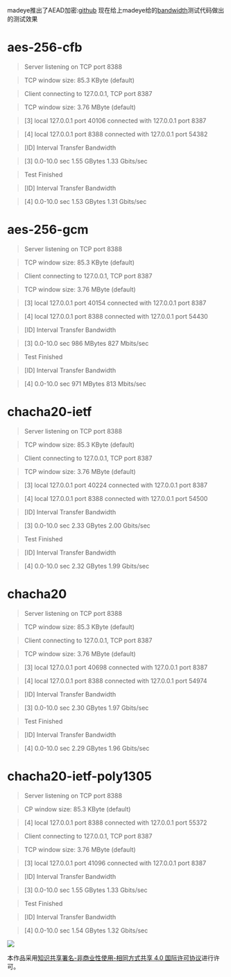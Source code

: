 madeye推出了AEAD加密:[github](https://github.com/shadowsocks/shadowsocks-libev/releases/tag/v3.0.0) 现在给上madeye给的[bandwidth](https://gist.github.com/madeye/c046fc35e10a82154f4697fb316a7ac6)测试代码做出的测试效果

# aes-256-cfb

> Server listening on TCP port 8388

> TCP window size: 85.3 KByte (default)

> Client connecting to 127.0.0.1, TCP port 8387

> TCP window size: 3.76 MByte (default)

> [3] local 127.0.0.1 port 40106 connected with 127.0.0.1 port 8387

> [4] local 127.0.0.1 port 8388 connected with 127.0.0.1 port 54382

> [ID] Interval Transfer Bandwidth

> [3] 0.0-10.0 sec 1.55 GBytes 1.33 Gbits/sec

> Test Finished

> [ID] Interval Transfer Bandwidth

> [4] 0.0-10.0 sec 1.53 GBytes 1.31 Gbits/sec

# aes-256-gcm

> Server listening on TCP port 8388

> TCP window size: 85.3 KByte (default)

> Client connecting to 127.0.0.1, TCP port 8387

> TCP window size: 3.76 MByte (default)

> [3] local 127.0.0.1 port 40154 connected with 127.0.0.1 port 8387

> [4] local 127.0.0.1 port 8388 connected with 127.0.0.1 port 54430

> [ID] Interval Transfer Bandwidth

> [3] 0.0-10.0 sec 986 MBytes 827 Mbits/sec

> Test Finished

> [ID] Interval Transfer Bandwidth

> [4] 0.0-10.0 sec 971 MBytes 813 Mbits/sec

# chacha20-ietf

> Server listening on TCP port 8388

> TCP window size: 85.3 KByte (default)

> Client connecting to 127.0.0.1, TCP port 8387

> TCP window size: 3.76 MByte (default)

> [3] local 127.0.0.1 port 40224 connected with 127.0.0.1 port 8387

> [4] local 127.0.0.1 port 8388 connected with 127.0.0.1 port 54500

> [ID] Interval Transfer Bandwidth

> [3] 0.0-10.0 sec 2.33 GBytes 2.00 Gbits/sec

> Test Finished

> [ID] Interval Transfer Bandwidth

> [4] 0.0-10.0 sec 2.32 GBytes 1.99 Gbits/sec

# chacha20

> Server listening on TCP port 8388

> TCP window size: 85.3 KByte (default)

> Client connecting to 127.0.0.1, TCP port 8387

> TCP window size: 3.76 MByte (default)

> [3] local 127.0.0.1 port 40698 connected with 127.0.0.1 port 8387

> [4] local 127.0.0.1 port 8388 connected with 127.0.0.1 port 54974

> [ID] Interval Transfer Bandwidth

> [3] 0.0-10.0 sec 2.30 GBytes 1.97 Gbits/sec

> Test Finished

> [ID] Interval Transfer Bandwidth

> [4] 0.0-10.0 sec 2.29 GBytes 1.96 Gbits/sec

# chacha20-ietf-poly1305

> Server listening on TCP port 8388

> CP window size: 85.3 KByte (default)

> [4] local 127.0.0.1 port 8388 connected with 127.0.0.1 port 55372

> Client connecting to 127.0.0.1, TCP port 8387

> TCP window size: 3.76 MByte (default)

> [3] local 127.0.0.1 port 41096 connected with 127.0.0.1 port 8387

> [ID] Interval Transfer Bandwidth

> [3] 0.0-10.0 sec 1.55 GBytes 1.33 Gbits/sec

> Test Finished

> [ID] Interval Transfer Bandwidth

> [4] 0.0-10.0 sec 1.54 GBytes 1.32 Gbits/sec

![](https://i.creativecommons.org/l/by-nc-sa/4.0/88x31.png)

本作品采用[知识共享署名-非商业性使用-相同方式共享 4.0 国际许可协议](http://creativecommons.org/licenses/by-nc-sa/4.0/)进行许可。
